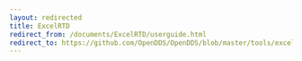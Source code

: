 ```yaml
---
layout: redirected
title: ExcelRTD
redirect_from: /documents/ExcelRTD/userguide.html
redirect_to: https://github.com/OpenDDS/OpenDDS/blob/master/tools/excelRTD/README.md
---
```

